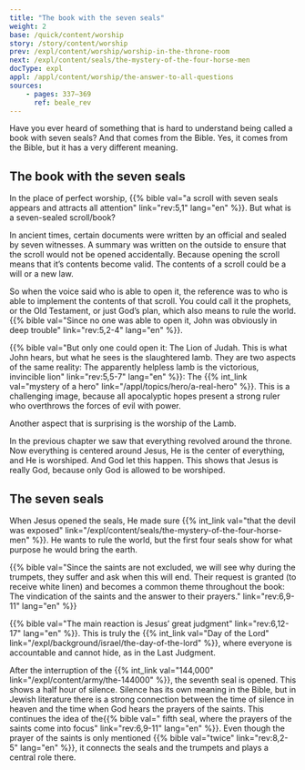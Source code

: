 ```yaml
---
title: "The book with the seven seals"
weight: 2
base: /quick/content/worship
story: /story/content/worship
prev: /expl/content/worship/worship-in-the-throne-room
next: /expl/content/seals/the-mystery-of-the-four-horse-men
docType: expl
appl: /appl/content/worship/the-answer-to-all-questions
sources: 
    - pages: 337–369
      ref: beale_rev
---
```


Have you ever heard of something that is hard to understand being called a book with seven seals? And that comes from the Bible. Yes, it comes from the Bible, but it has a very different meaning.

## The book with the seven seals

<a name="92c0"></a>
In the place of perfect worship, {{% bible val="a scroll with seven seals appears and attracts all attention" link="rev:5,1" lang="en" %}}. But what is a seven-sealed scroll/book?

In ancient times, certain documents were written by an official and sealed by seven witnesses. A summary was written on the outside to ensure that the scroll would not be opened accidentally. Because opening the scroll means that it’s contents become valid. The contents of a scroll could be a will or a new law.

So when the voice said who is able to open it, the reference was to who is able to implement the contents of that scroll. You could call it the prophets, or the Old Testament, or just God’s plan, which also means to rule the world. {{% bible val="Since no one was able to open it, John was obviously in deep trouble" link="rev:5,2-4" lang="en" %}}.

{{% bible val="But only one could open it: The Lion of Judah. This is what John hears, but what he sees is the slaughtered lamb. They are two aspects of the same reality: The apparently helpless lamb is the victorious, invincible lion" link="rev:5,5-7" lang="en" %}}: The {{% int_link val="mystery of a hero" link="/appl/topics/hero/a-real-hero" %}}. This is a challenging image, because all apocalyptic hopes present a strong ruler who overthrows the forces of evil with power.

Another aspect that is surprising is the worship of the Lamb.

In the previous chapter we saw that everything revolved around the throne. Now everything is centered around Jesus, He is the center of everything, and He is worshiped. And God let this happen. This shows that Jesus is really God, because only God is allowed to be worshiped.

## The seven seals

<a name="4f8c"></a>
When Jesus opened the seals, He made sure {{% int_link val="that the devil was exposed" link="/expl/content/seals/the-mystery-of-the-four-horse-men" %}}. He wants to rule the world, but the first four seals show for what purpose he would bring the earth.

{{% bible val="Since the saints are not excluded, we will see why during the trumpets, they suffer and ask when this will end. Their request is granted (to receive white linen) and becomes a common theme throughout the book: The vindication of the saints and the answer to their prayers." link="rev:6,9-11" lang="en" %}}

{{% bible val="The main reaction is Jesus’ great judgment" link="rev:6,12-17" lang="en" %}}. This is truly the {{% int_link val="Day of the Lord" link="/expl/background/israel/the-day-of-the-lord" %}}, where everyone is accountable and cannot hide, as in the Last Judgment.

After the interruption of the {{% int_link val="144,000" link="/expl/content/army/the-144000" %}}, the seventh seal is opened. This shows a half hour of silence. Silence has its own meaning in the Bible, but in Jewish literature there is a strong connection between the time of silence in heaven and the time when God hears the prayers of the saints. This continues the idea of the{{% bible val=" fifth seal, where the prayers of the saints come into focus" link="rev:6,9-11" lang="en" %}}. Even though the prayer of the saints is only mentioned {{% bible val="twice" link="rev:8,2-5" lang="en" %}}, it connects the seals and the trumpets and plays a central role there.
